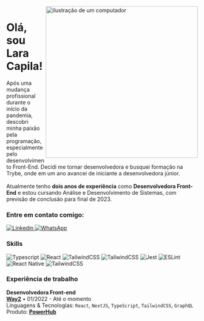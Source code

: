 <img src="https://raw.githubusercontent.com/MicaelliMedeiros/micaellimedeiros/master/image/computer-illustration.png" alt="ilustração de um computador" min-width="400px" max-width="400px" width="400px" align="right">

<h1>Olá, sou Lara Capila!</h1>
<p align="left"> 
Após uma mudança profissional durante o início da pandemia, descobri minha paixão pela programação, especialmente pelo desenvolvimento Front-End. Decidi me tornar desenvolvedora e busquei formação na Trybe, onde em um ano avancei de iniciante a desenvolvedora júnior. <br /> <br /> Atualmente tenho <strong>dois anos de experiência</strong> como <strong>Desenvolvedora Front-End</strong> e estou cursando Análise e Desenvolvimento de Sistemas, com previsão de conclusão para final de 2023.
</p>

### Entre em contato comigo:
<div display="flex">
 <a href="https://www.linkedin.com/in/lara-capila/" target="_blank">
  <img src="https://img.shields.io/badge/linkedin-%230077B5.svg?style=for-the-badge&logo=linkedin&logoColor=white" alt="Linkedin"/>
  </a>
  
 <a href="https://wa.me/5531989201693" target="_blank">
  <img src="https://img.shields.io/badge/WhatsApp-25D366?style=for-the-badge&logo=whatsapp&logoColor=white" alt="WhatsApp"/>
  </a>
</div>


### Skills
<div display="flex">
 <img src="https://img.shields.io/badge/typescript-%23007ACC.svg?style=for-the-badge&logo=typescript&logoColor=white" alt="Typescript"/>
 <img src="https://img.shields.io/badge/React-20232A?style=for-the-badge&logo=react&logoColor=61DAFB" alt="React"/>
 <img src="https://img.shields.io/badge/Next-black?style=for-the-badge&logo=next.js&logoColor=white" alt="TailwindCSS"/>
 <img src="https://img.shields.io/badge/Tailwind_CSS-38B2AC?style=for-the-badge&logo=tailwind-css&logoColor=white" alt="TailwindCSS"/>
 <img src="https://img.shields.io/badge/-jest-%23C21325?style=for-the-badge&logo=jest&logoColor=white" alt="Jest"/>
 <img src="https://img.shields.io/badge/ESLint-4B3263?style=for-the-badge&logo=eslint&logoColor=white" alt="ESLint"/>
 <img src="https://img.shields.io/badge/react_native-%2320232a.svg?style=for-the-badge&logo=react&logoColor=%2361DAFB" alt="React Native"/>
 <img src="https://img.shields.io/badge/-Storybook-FF4785?style=for-the-badge&logo=storybook&logoColor=white" alt="TailwindCSS"/>
</div>

 
 

### Experiência de trabalho

**Desenvolvedora Front-end**  \
[**Way2**](https://www.way2.com.br/) • 01/2022 - Até o momento \
Linguagens & Tecnologias: `React`, `NextJS`, `TypeScript`, `TailwindCSS`, `GraphQL`\
Produto: [**PowerHub**](https://www.way2.com.br/solucoes/powerhub/)
<br/>
